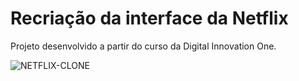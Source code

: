 # Recriação da interface da Netflix
Projeto desenvolvido a partir do curso da Digital Innovation One. 

![NETFLIX-CLONE](https://user-images.githubusercontent.com/76877302/127068279-02c13b68-e255-40ce-b892-909f72521281.jpg)

